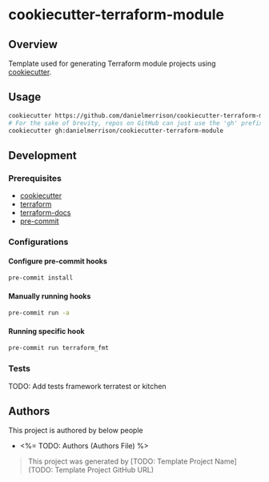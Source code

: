 # cookiecutter-terraform-module

## Overview

Template used for generating Terraform module projects using [cookiecutter](https://github.com/cookiecutter/cookiecutter).

## Usage

```sh
cookiecutter https://github.com/danielmerrison/cookiecutter-terraform-module
# For the sake of brevity, repos on GitHub can just use the 'gh' prefix
cookiecutter gh:danielmerrison/cookiecutter-terraform-module
```

## Development

### Prerequisites

- [cookiecutter](https://github.com/cookiecutter/cookiecutter)
- [terraform](https://learn.hashicorp.com/terraform/getting-started/install#installing-terraform)
- [terraform-docs](https://github.com/segmentio/terraform-docs)
- [pre-commit](https://pre-commit.com/#install)

### Configurations

#### Configure pre-commit hooks
```sh
pre-commit install
```
#### Manually running hooks
```sh
pre-commit run -a
```
#### Running specific hook
```sh
pre-commit run terraform_fmt
```

### Tests

TODO: Add tests framework terratest or kitchen
## Authors

This project is authored by below people

- <%= TODO: Authors (Authors File) %>

> This project was generated by [TODO: Template Project Name](TODO: Template Project GitHub URL)
